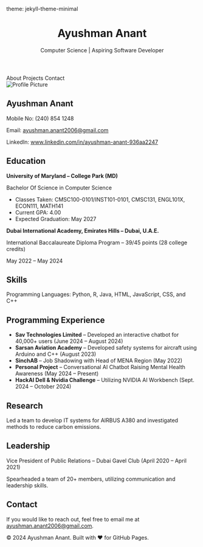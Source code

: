theme: jekyll-theme-minimal
<html lang="en">
<head>
    <meta charset="UTF-8">
    <meta name="viewport" content="width=device-width, initial-scale=1.0">
</head>
<body>
    <header>
        <h1>Ayushman Anant</h1>
        <p>Computer Science | Aspiring Software Developer</p>
    </header>
    <nav>
        <a>About</a>
        <a>Projects</a>
        <a>Contact</a>
    </nav>
    <div class="container">
        <section id="about">
            <div class="profile">
                <img src="profile.jpg" alt="Profile Picture">
                <div class="profile-details">
                    <h2>Ayushman Anant</h2>
                    <p>Mobile No: (240) 854 1248</p>
                    <p>Email: <a href="mailto:ayushman.anant2006@gmail.com">ayushman.anant2006@gmail.com</a></p>
                    <p>LinkedIn: <a href="https://www.linkedin.com/in/ayushman-anant-936aa2247" target="_blank">www.linkedin.com/in/ayushman-anant-936aa2247</a></p>
                </div>
            </div>
        </section>
        <section id="education">
            <h2>Education</h2>
            <p><strong>University of Maryland – College Park (MD)</strong></p>
            <p>Bachelor Of Science in Computer Science</p>
            <ul>
                <li>Classes Taken: CMSC100-0101/INST101-0101, CMSC131, ENGL101X, ECON111, MATH141</li>
                <li>Current GPA: 4.00</li>
                <li>Expected Graduation: May 2027</li>
            </ul>
            <p><strong>Dubai International Academy, Emirates Hills – Dubai, U.A.E.</strong></p>
            <p>International Baccalaureate Diploma Program – 39/45 points (28 college credits)</p>
            <p>May 2022 – May 2024</p>
        </section>
        <section id="skills">
            <h2>Skills</h2>
            <p>Programming Languages: Python, R, Java, HTML, JavaScript, CSS, and C++</p>
        </section>
        <section id="experience">
            <h2>Programming Experience</h2>
            <ul>
                <li><strong>Sav Technologies Limited</strong> – Developed an interactive chatbot for 40,000+ users (June 2024 – August 2024)</li>
                <li><strong>Sarsan Aviation Academy</strong> – Developed safety systems for aircraft using Arduino and C++ (August 2023)</li>
                <li><strong>SinchAB</strong> – Job Shadowing with Head of MENA Region (May 2022)</li>
                <li><strong>Personal Project</strong> – Conversational AI Chatbot Raising Mental Health Awareness (May 2024 – Present)</li>
                <li><strong>HackAI Dell & Nvidia Challenge</strong> – Utilizing NVIDIA AI Workbench (Sept. 2024 – October 2024)</li>
            </ul>
        </section>
        <section id="research">
            <h2>Research</h2>
            <p>Led a team to develop IT systems for AIRBUS A380 and investigated methods to reduce carbon emissions.</p>
        </section>
        <section id="leadership">
            <h2>Leadership</h2>
            <p>Vice President of Public Relations – Dubai Gavel Club (April 2020 – April 2021)</p>
            <p>Spearheaded a team of 20+ members, utilizing communication and leadership skills.</p>
        </section>
        <section id="contact">
            <h2>Contact</h2>
            <p>If you would like to reach out, feel free to email me at <a href="mailto:ayushman.anant2006@gmail.com">ayushman.anant2006@gmail.com</a>.</p>
        </section>
    </div>
    <footer>
        <p>&copy; 2024 Ayushman Anant. Built with ❤️ for GitHub Pages.</p>
    </footer>
</body>
</html>
